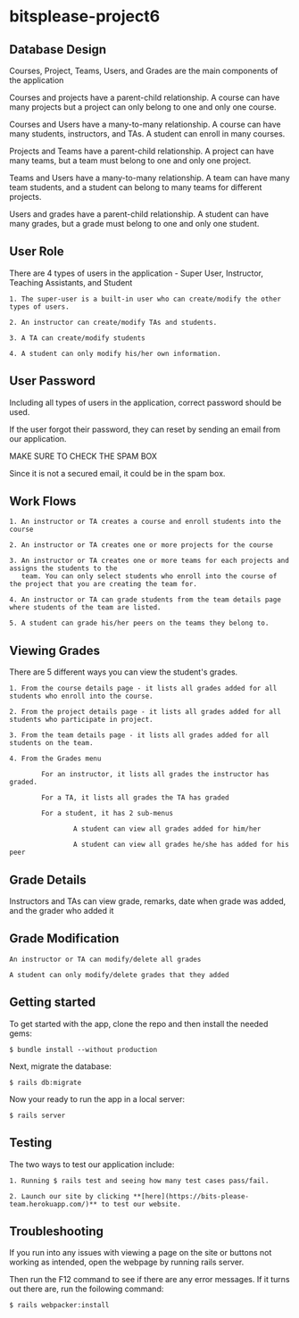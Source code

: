 # bitsplease-project6

## Database Design

Courses, Project, Teams, Users, and Grades are the main components of the application

Courses and projects have a parent-child relationship. A course can have many projects but a project 
can only belong to one and only one course.

Courses and Users have a many-to-many relationship. A course can have many students, instructors, and TAs. A student can enroll in many courses.

Projects and Teams have a parent-child relationship. A project can have many teams, but a team must belong to one and only one project.

Teams and Users have a many-to-many relationship. A team can have many team students, and a student can belong to many teams for different projects.

Users and grades have a parent-child relationship. A student can have many grades, but a grade must belong to one and only one student.

## User Role
There are 4 types of users in the application - Super User, Instructor, Teaching Assistants, and Student
    
    1. The super-user is a built-in user who can create/modify the other types of users.

    2. An instructor can create/modify TAs and students.

    3. A TA can create/modify students

    4. A student can only modify his/her own information.

## User Password
Including all types of users in the application, correct password should be used.

If the user forgot their password, they can reset by sending an email from our application.

MAKE SURE TO CHECK THE SPAM BOX    

Since it is not a secured email, it could be in the spam box.  

## Work Flows
    1. An instructor or TA creates a course and enroll students into the course

    2. An instructor or TA creates one or more projects for the course

    3. An instructor or TA creates one or more teams for each projects and assigns the students to the
       team. You can only select students who enroll into the course of the project that you are creating the team for.

    4. An instructor or TA can grade students from the team details page where students of the team are listed.
    
    5. A student can grade his/her peers on the teams they belong to.

## Viewing Grades
There are 5 different ways you can view the student's grades.

    1. From the course details page - it lists all grades added for all students who enroll into the course.

    2. From the project details page - it lists all grades added for all students who participate in project.

    3. From the team details page - it lists all grades added for all students on the team.

    4. From the Grades menu

            For an instructor, it lists all grades the instructor has graded.

            For a TA, it lists all grades the TA has graded

            For a student, it has 2 sub-menus

                    A student can view all grades added for him/her

                    A student can view all grades he/she has added for his peer

## Grade Details 
Instructors and TAs can view grade, remarks, date when grade was added, and the grader who added it

## Grade Modification
    An instructor or TA can modify/delete all grades

    A student can only modify/delete grades that they added

## Getting started

To get started with the app, clone the repo and then install the needed gems:

```
$ bundle install --without production
```

Next, migrate the database:

```
$ rails db:migrate
```

Now your ready to run the app in a local server:

```
$ rails server
```

## Testing

The two ways to test our application include:

```
1. Running $ rails test and seeing how many test cases pass/fail.
```

```
2. Launch our site by clicking **[here](https://bits-please-team.herokuapp.com/)** to test our website.
```

## Troubleshooting
If you run into any issues with viewing a page on the site or buttons not working as intended, open the webpage by running rails server. 

Then run the F12 command to see if there are any error messages. If it turns out there are, run the foilowing command:

```
$ rails webpacker:install
```
